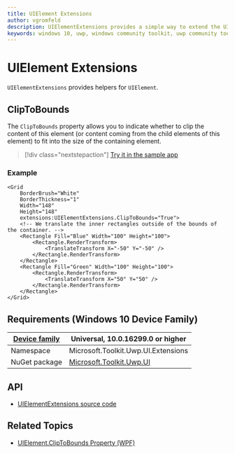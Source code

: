 ```yaml
---
title: UIElement Extensions
author: vgromfeld
description: UIElementExtensions provides a simple way to extend the UIElement
keywords: windows 10, uwp, windows community toolkit, uwp community toolkit, uwp toolkit, UIElement, extensions
---
```


# UIElement Extensions

`UIElementExtensions` provides helpers for `UIElement`.

## ClipToBounds

The `ClipToBounds` property allows you to indicate whether to clip the content of this element (or content coming from the child elements of this element) to fit into the size of the containing element.

> [!div class="nextstepaction"]
> [Try it in the sample app](uwpct://Extensions?sample=ClipToBounds)

### Example

```xaml
<Grid
    BorderBrush="White"
    BorderThickness="1"
    Width="148"
    Height="148"
    extensions:UIElementExtensions.ClipToBounds="True">
    <!-- We translate the inner rectangles outside of the bounds of the container. -->
    <Rectangle Fill="Blue" Width="100" Height="100">
        <Rectangle.RenderTransform>
            <TranslateTransform X="-50" Y="-50" />
        </Rectangle.RenderTransform>
    </Rectangle>
    <Rectangle Fill="Green" Width="100" Height="100">
        <Rectangle.RenderTransform>
            <TranslateTransform X="50" Y="50" />
        </Rectangle.RenderTransform>
    </Rectangle>
</Grid>

```

## Requirements (Windows 10 Device Family)

| [Device family](http://go.microsoft.com/fwlink/p/?LinkID=526370) | Universal, 10.0.16299.0 or higher |
| --- | --- |
| Namespace | Microsoft.Toolkit.Uwp.UI.Extensions |
| NuGet package | [Microsoft.Toolkit.Uwp.UI](https://www.nuget.org/packages/Microsoft.Toolkit.Uwp.UI/) |

## API

- [UIElementExtensions source code](https://github.com/Microsoft/WindowsCommunityToolkit//blob/master/Microsoft.Toolkit.Uwp.UI/Extensions/UIElement)

## Related Topics

- [UIElement.ClipToBounds Property (WPF)](https://docs.microsoft.com/en-us/dotnet/api/system.windows.uielement.cliptobounds?view=netframework-4.8)
